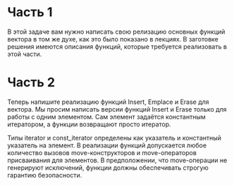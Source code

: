 # Часть 1

В этой задаче вам нужно написать свою релизацию основных функций вектора в том же духе, как это было показано в лекциях.  В заготовке решения имеются описания функций, которые требуется реализовать в этой части.

# Часть 2

Теперь напишите реализацию функций Insert, Emplace и Erase для вектора. Мы просим написать версии функций Insert и Erase только для работы с одним элементом. Сам элемент задаётся константным итератором, а функции возвращают просто итератор.

 Типы iterator и const_iterator определены как указатель и константный указатель на элемент.  В реализации функций допускается любое количество вызовов move-конструкторов и move-операторов присваивания для элементов. В предположении, что move-операции не генерируют исключений, функции должны обеспечивать строгую гарантию безопасности. 
